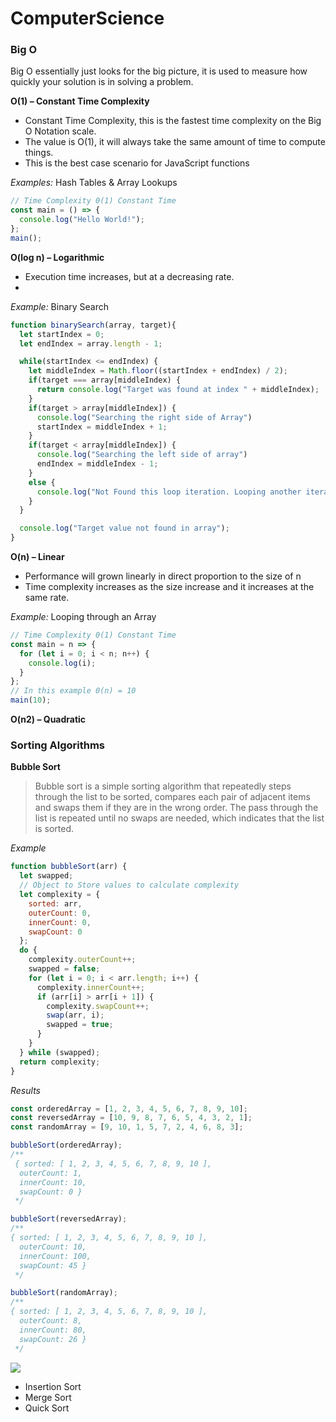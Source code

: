 # ComputerScience

### Big O

Big O essentially just looks for the big picture, it is used to measure how quickly your solution is in solving a problem.

**O(1) – Constant Time Complexity**

- Constant Time Complexity, this is the fastest time complexity on the Big O Notation scale.
- The value is O(1), it will always take the same amount of time to compute things.
- This is the best case scenario for JavaScript functions

_Examples:_ Hash Tables & Array Lookups

```javascript
// Time Complexity 0(1) Constant Time
const main = () => {
  console.log("Hello World!");
};
main();
```

**O(log n) – Logarithmic**

- Execution time increases, but at a decreasing rate.
-

_Example:_ Binary Search

```javascript
function binarySearch(array, target){
  let startIndex = 0;
  let endIndex = array.length - 1;

  while(startIndex <= endIndex) {
    let middleIndex = Math.floor((startIndex + endIndex) / 2);
    if(target === array[middleIndex) {
      return console.log("Target was found at index " + middleIndex);
    }
    if(target > array[middleIndex]) {
      console.log("Searching the right side of Array")
      startIndex = middleIndex + 1;
    }
    if(target < array[middleIndex]) {
      console.log("Searching the left side of array")
      endIndex = middleIndex - 1;
    }
    else {
      console.log("Not Found this loop iteration. Looping another iteration.")
    }
  }

  console.log("Target value not found in array");
}

```

**O(n) – Linear**

- Performance will grown linearly in direct proportion to the size of n
- Time complexity increases as the size increase and it increases at the same rate.

_Example:_ Looping through an Array

```javascript
// Time Complexity 0(1) Constant Time
const main = n => {
  for (let i = 0; i < n; n++) {
    console.log(i);
  }
};
// In this example 0(n) = 10
main(10);
```

**O(n2) – Quadratic**

### Sorting Algorithms

**Bubble Sort**

> Bubble sort is a simple sorting algorithm that repeatedly steps through the list to be sorted, compares each pair of adjacent items and swaps them if they are in the wrong order. The pass through the list is repeated until no swaps are needed, which indicates that the list is sorted.

_Example_

```javascript
function bubbleSort(arr) {
  let swapped;
  // Object to Store values to calculate complexity
  let complexity = {
    sorted: arr,
    outerCount: 0,
    innerCount: 0,
    swapCount: 0
  };
  do {
    complexity.outerCount++;
    swapped = false;
    for (let i = 0; i < arr.length; i++) {
      complexity.innerCount++;
      if (arr[i] > arr[i + 1]) {
        complexity.swapCount++;
        swap(arr, i);
        swapped = true;
      }
    }
  } while (swapped);
  return complexity;
}
```

_Results_

```javascript
const orderedArray = [1, 2, 3, 4, 5, 6, 7, 8, 9, 10];
const reversedArray = [10, 9, 8, 7, 6, 5, 4, 3, 2, 1];
const randomArray = [9, 10, 1, 5, 7, 2, 4, 6, 8, 3];

bubbleSort(orderedArray);
/**
 { sorted: [ 1, 2, 3, 4, 5, 6, 7, 8, 9, 10 ],
  outerCount: 1,
  innerCount: 10,
  swapCount: 0 }
 */

bubbleSort(reversedArray);
/**
{ sorted: [ 1, 2, 3, 4, 5, 6, 7, 8, 9, 10 ],
  outerCount: 10,
  innerCount: 100,
  swapCount: 45 }
 */

bubbleSort(randomArray);
/**
{ sorted: [ 1, 2, 3, 4, 5, 6, 7, 8, 9, 10 ],
  outerCount: 8,
  innerCount: 80,
  swapCount: 26 }
 */
```
![](bubble.gif)

- Insertion Sort
- Merge Sort
- Quick Sort
